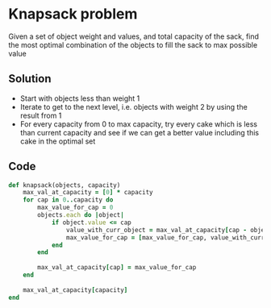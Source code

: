 # Knapsack problem
Given a set of object weight and values, and total capacity of the sack, find the most optimal combination of the objects to fill the sack to max possible value

## Solution
- Start with objects less than weight 1
- Iterate to get to the next level, i.e. objects with weight 2 by using the result from 1
- For every capacity from 0 to max capacity, try every cake which is less than current capacity and see if we can get a better value including this cake in the optimal set


## Code
```ruby
def knapsack(objects, capacity)
    max_val_at_capacity = [0] * capacity
    for cap in 0..capacity do
        max_value_for_cap = 0
        objects.each do |object|
            if object.value <= cap 
                value_with_curr_object = max_val_at_capacity[cap - object.weight]
                max_value_for_cap = [max_value_for_cap, value_with_curr_object]
            end
        end
        
        max_val_at_capacity[cap] = max_value_for_cap
    end
    
    max_val_at_capacity[capacity]
end
```
